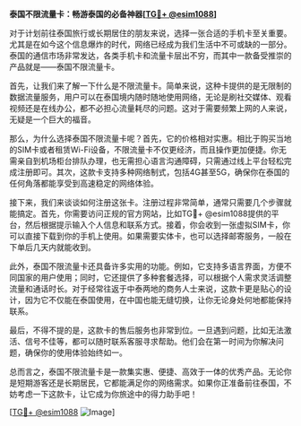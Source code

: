 **泰国不限流量卡：畅游泰国的必备神器[[TG💪+ @esim1088](https://t.me/s/esim1088)]**

对于计划前往泰国旅行或长期居住的朋友来说，选择一张合适的手机卡至关重要。尤其是在如今这个信息爆炸的时代，网络已经成为我们生活中不可或缺的一部分。泰国的通信市场非常发达，各类手机卡和流量卡层出不穷，而其中一款备受推崇的产品就是——泰国不限流量卡。

首先，让我们来了解一下什么是不限流量卡。简单来说，这种卡提供的是无限制的数据流量服务，用户可以在泰国境内随时随地使用网络，无论是刷社交媒体、观看视频还是在线办公，都不必担心流量耗尽的问题。这对于需要频繁上网的人来说，无疑是一个巨大的福音。

那么，为什么选择泰国不限流量卡呢？首先，它的价格相对实惠。相比于购买当地的SIM卡或者租赁Wi-Fi设备，不限流量卡不仅更经济，而且操作更加便捷。你无需亲自到机场柜台排队办理，也无需担心语言沟通障碍，只需通过线上平台轻松完成注册即可。其次，这款卡支持多种网络制式，包括4G甚至5G，确保你在泰国的任何角落都能享受到高速稳定的网络体验。

接下来，我们来谈谈如何注册这张卡。注册过程非常简单，通常只需要几个步骤就能搞定。首先，你需要访问正规的官方网站，比如TG💪+ @esim1088提供的平台，然后根据提示输入个人信息和联系方式。接着，你会收到一张虚拟SIM卡，你可以直接下载到你的手机上使用。如果需要实体卡，也可以选择邮寄服务，一般在下单后几天内就能收到。

此外，泰国不限流量卡还具备许多实用的功能。例如，它支持多语言界面，方便不同国家的用户使用；同时，它还提供了多种套餐选择，可以根据个人需求灵活调整流量和通话时长。对于经常往返于中泰两地的商务人士来说，这款卡更是贴心的设计，因为它不仅能在泰国使用，在中国也能无缝切换，让你无论身处何地都能保持联系。

最后，不得不提的是，这款卡的售后服务也非常到位。一旦遇到问题，比如无法激活、信号不佳等，都可以随时联系客服寻求帮助。他们会在第一时间为你解决问题，确保你的使用体验始终如一。

总而言之，泰国不限流量卡是一款集实惠、便捷、高效于一体的优秀产品。无论你是短期游客还是长期居民，它都能满足你的网络需求。如果你正准备前往泰国，不妨考虑一下这款卡，让它成为你旅途中的得力助手吧！

[[TG💪+ @esim1088](https://t.me/s/esim1088) ![Image](https://i.postimg.cc/4NQfJmqS/Snipaste-2025-05-13-00-14-12.png)]
